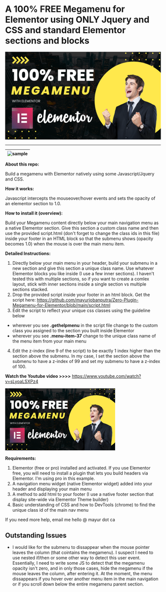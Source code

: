 # A 100% FREE Megamenu for Elementor using ONLY Jquery and CSS and standard Elementor sections and blocks

<a target="blank" href="https://www.youtube.com/watch?v=sLyoaLSXPz4"><img src="100%25%20FREE.png"></a>

---------------------

| ![sample](chrome_ygWkjM7s1O.gif) |
|-|

**About this repo:**

Build a megamenu with Elementor natively using some Javascript/Jquery and CSS. 

**How it works:**

Javascript intercepts the mouseover/hover events and sets the opacity of an elementor section to 1.0. 

**How to install it (overview):**

Build your Megamenu content directly below your main navigation menu as a native Elementor section. Give this section a custom class name and then use the provided script.html (don't forget to change the class ids in this file) inside your footer in an HTML block so that the submenu shows (opacity becomes 1.0) when the mouse is over the main menu item. 

**Detailed Instructions:**

1. Directly below your main menu in your header, build your submenu in a new section and give this section a unique class name. Use whatever Elementor blocks you like inside (I use a few inner sections). I haven't tested this with multiple sections, so if you want to create a comlex layout, stick with inner sections inside a single section vs multiple sections stacked. 
2. Drop the provided script inside your footer in an html block. Get the script here: https://github.com/mayurjobanputra/Zero-Plugin-Megamenu-for-Elementor/blob/main/script.html
3. Edit the script to reflect your unique css classes using the guideline below
- wherever you see **.gethelpmenu** in the script file change to the custom class you assigned to the section you built inside Elementor
- wherever you see **.menu-item-37** change to the unique class name of the menu item from your main menu
4. Edit the z-index (line 9 of the script) to be exactly 1 index higher than the section above the submenu. In my case, I set the section above the submenu to have a z-index of 99 and set my submenu to have a z-index of 100. 

**Watch the Youtube video >>>>** https://www.youtube.com/watch?v=sLyoaLSXPz4

<a target="blank" href="https://www.youtube.com/watch?v=sLyoaLSXPz4"><img src="100%25%20FREE.png" height="200"></a>

**Requirements:**

1. Elementor (free or pro) installed and activated. If you use Elementor free, you will need to install a plugin that lets you build headers via Elementor. I'm using pro in this example.
2. A navigation menu widget (native Elementor widget) added into your header and displaying your main menu
3. A method to add html to your footer (I use a native footer section that display site-wide via Elementor Theme builder)
4. Basic understanding of CSS and how to DevTools (chrome) to find the unique class id of the main nav menu

If you need more help, email me hello @ mayur dot ca

## Outstanding Issues ##

- I would like for the submenu to dissappear when the mouse pointer leaves the column (that cointains the megamenu). I suspect I need to use nested if/then or some other way to detect this user event. Essentially, I need to write some JS to detect that the megamenu opacity isn't zero, and in only those cases, hide the megamenu if the mouse leaves the column, after entering it. At the moment, the menu dissappears if you hover over another menu item in the main navigation or if you scroll down below the entire megamenu parent section.
